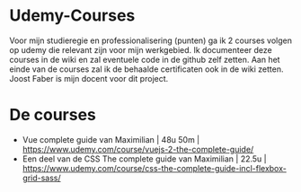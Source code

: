 # Udemy-Courses
Voor mijn studieregie en professionalisering (punten) ga ik 2 courses volgen op udemy die relevant zijn voor mijn werkgebied.
Ik documenteer deze courses in de wiki en zal eventuele code in de github zelf zetten.
Aan het einde van de courses zal ik de behaalde certificaten ook in de wiki zetten.
Joost Faber is mijn docent voor dit project.

# De courses
- Vue complete guide van Maximilian | 48u 50m | https://www.udemy.com/course/vuejs-2-the-complete-guide/
- Een deel van de CSS The complete guide van Maximilian | 22.5u | https://www.udemy.com/course/css-the-complete-guide-incl-flexbox-grid-sass/
